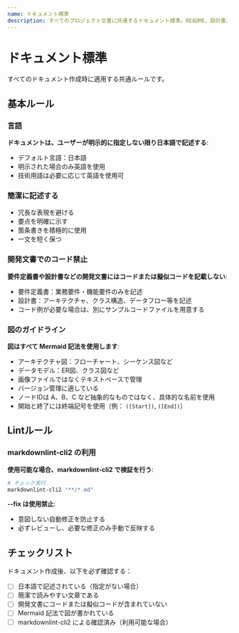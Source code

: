 ```yaml
---
name: ドキュメント標準
description: すべてのプロジェクト文書に共通するドキュメント標準。README、設計書、仕様書などの作成・レビュー時に適使用する。
---
```


# ドキュメント標準

すべてのドキュメント作成時に適用する共通ルールです。

## 基本ルール

### 言語

**ドキュメントは、ユーザーが明示的に指定しない限り日本語で記述する**:

- デフォルト言語：日本語
- 明示された場合のみ英語を使用
- 技術用語は必要に応じて英語を使用可

### 簡潔に記述する

- 冗長な表現を避ける
- 要点を明確に示す
- 箇条書きを積極的に使用
- 一文を短く保つ

### 開発文書でのコード禁止

**要件定義書や設計書などの開発文書にはコードまたは擬似コードを記載しない**:

- 要件定義書：業務要件・機能要件のみを記述
- 設計書：アーキテクチャ、クラス構造、データフロー等を記述
- コード例が必要な場合は、別にサンプルコードファイルを用意する

### 図のガイドライン

**図はすべて Mermaid 記法を使用します**:

- アーキテクチャ図：フローチャート、シーケンス図など
- データモデル：ER図、クラス図など
- 画像ファイルではなくテキストベースで管理
- バージョン管理に適している
- ノードIDは A、B、C など抽象的なものではなく、具体的な名前を使用
- 開始と終了には終端記号を使用（例： `([Start])`, `([End])`）

## Lintルール

### markdownlint-cli2 の利用

**使用可能な場合、markdownlint-cli2 で検証を行う**:

```bash
# チェック実行
markdownlint-cli2 "**/*.md"
```

**--fix は使用禁止**:

- 意図しない自動修正を防止する
- 必ずレビューし、必要な修正のみ手動で反映する

## チェックリスト

ドキュメント作成後、以下を必ず確認する：

- [ ] 日本語で記述されている（指定がない場合）
- [ ] 簡潔で読みやすい文章である
- [ ] 開発文書にコードまたは擬似コードが含まれていない
- [ ] Mermaid 記法で図が書かれている
- [ ] markdownlint-cli2 による確認済み（利用可能な場合）
